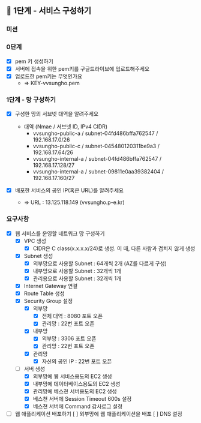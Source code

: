 ## 🚀 1단계 - 서비스 구성하기

### 미션
### 0단계
- [x] pem 키 생성하기
- [x] 서버에 접속을 위한 pem키를 구글드라이브에 업로드해주세요
- [x] 업로드한 pem키는 무엇인가요
  - => KEY-vvsungho.pem

### 1단계 - 망 구성하기
- [x] 구성한 망의 서브넷 대역을 알려주세요
  * 대역 (Nmae / 서브넷 ID, IPv4 CIDR)
    - vvsungho-public-a / subnet-04fd486bffa762547 / 192.168.17.0/26
    - vvsungho-public-c / subnet-045480120311be9a3 / 192.168.17.64/26
    - vvsungho-internal-a / subnet-04fd486bffa762547 / 192.168.17.128/27
    - vvsungho-internal-a / subnet-09811e0aa39382404 / 192.168.17.160/27
    
- [x] 배포한 서비스의 공인 IP(혹은 URL)를 알려주세요
  * => URL : 13.125.118.149 (vvsungho.p-e.kr) 


### 요구사항
- [x] 웹 서비스를 운영할 네트워크 망 구성하기
  - [x] VPC 생성
    - [x] CIDR은 C class(x.x.x.x/24)로 생성. 이 때, 다른 사람과 겹치지 않게 생성
  - [x] Subnet 생성
    - [x] 외부망으로 사용할 Subnet : 64개씩 2개 (AZ를 다르게 구성)
    - [x] 내부망으로 사용할 Subnet : 32개씩 1개
    - [x] 관리용으로 사용할 Subnet : 32개씩 1개
  - [x] Internet Gateway 연결
  - [x] Route Table 생성
  - [x] Security Group 설정
    - [x] 외부망
      - [x] 전체 대역 : 8080 포트 오픈
      - [x] 관리망 : 22번 포트 오픈
    - [x] 내부망
      - [x] 외부망 : 3306 포트 오픈
      - [x] 관리망 : 22번 포트 오픈
    - [x] 관리망
      - [x] 자신의 공인 IP : 22번 포트 오픈
  - [ ] 서버 생성
    - [x] 외부망에 웹 서비스용도의 EC2 생성
    - [x] 내부망에 데이터베이스용도의 EC2 생성
    - [x] 관리망에 베스쳔 서버용도의 EC2 생성
    - [x] 베스쳔 서버에 Session Timeout 600s 설정
    - [x] 베스쳔 서버에 Command 감사로그 설정
- [ ] 웹 애플리케이션 배포하기
  [ ] 외부망에 웹 애플리케이션을 배포
  [ ] DNS 설정
